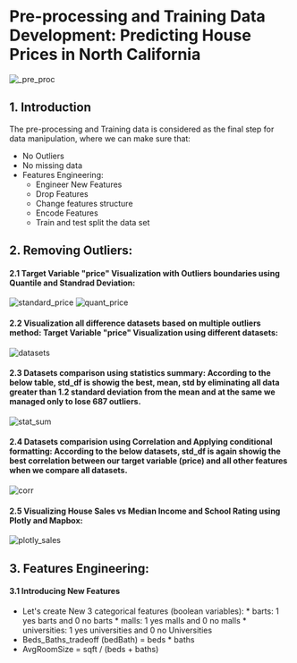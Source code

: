 
# Pre-processing and Training Data Development: Predicting House Prices in North California

![_pre_proc](https://user-images.githubusercontent.com/67468718/111041698-64b57200-83ee-11eb-96ff-b64c11a36c04.JPG)

## 1. Introduction

The pre-processing and Training data is considered as the final step for data manipulation, where we can make sure that: 

 * No Outliers
 * No missing data
 * Features Engineering: 
   * Engineer New Features
   * Drop Features
   * Change features structure
   * Encode Features
   * Train and test split the data set


## 2. Removing Outliers:
  #### 2.1 Target Variable "price" Visualization with Outliers boundaries using Quantile and Standrad Deviation:
  ![standard_price](https://user-images.githubusercontent.com/67468718/111862529-21d62b80-8913-11eb-9369-0dfb1449fe9d.JPG)
  ![quant_price](https://user-images.githubusercontent.com/67468718/111862528-213d9500-8913-11eb-802e-918ee468b391.JPG)
 
  #### 2.2 Visualization all difference datasets based on multiple outliers method: Target Variable "price" Visualization using different datasets:
  ![datasets](https://user-images.githubusercontent.com/67468718/111862562-5ba73200-8913-11eb-8fa4-e503f47f647c.JPG)

  #### 2.3 Datasets comparison using statistics summary: According to the below table, std_df is showig the best, mean, std by eliminating all data greater than 1.2 standard deviation from the mean and at the same we managed only to lose 687 outliers.
  ![stat_sum](https://user-images.githubusercontent.com/67468718/111862620-96a96580-8913-11eb-8115-fc35fb887f40.JPG)
 
  #### 2.4 Datasets comparision using Correlation and Applying conditional formatting: According to the below datasets, std_df is again showig the best correlation between our target variable (price) and all other features when we compare all datasets.
  ![corr](https://user-images.githubusercontent.com/67468718/111862703-3ebf2e80-8914-11eb-9c60-31ed974224df.JPG)

  #### 2.5 Visualizing House Sales vs Median Income and School Rating using Plotly and Mapbox:
  ![plotly_sales](https://user-images.githubusercontent.com/67468718/111863038-44b60f00-8916-11eb-809b-2b8ac518bbca.JPG)
  
## 3. Features Engineering:
  #### 3.1 Introducing New Features
   * Let's create New 3 categorical  features (boolean variables): 
           * barts: 1 yes barts and 0 no barts 
           * malls: 1 yes malls and 0 no malls
           * universities: 1 yes universities and 0 no Universities 
   * Beds_Baths_tradeoff (bedBath) = beds * baths
   * AvgRoomSize = sqft / (beds + baths)
